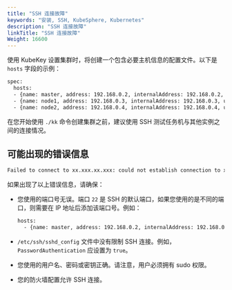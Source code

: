 ```yaml
---
title: "SSH 连接故障"
keywords: "安装, SSH, KubeSphere, Kubernetes"
description: "SSH 连接故障"
linkTitle: "SSH 连接故障"
Weight: 16600
---
```


使用 KubeKey 设置集群时，将创建一个包含必要主机信息的配置文件。以下是 `hosts` 字段的示例：

```bash
spec:
  hosts:
  - {name: master, address: 192.168.0.2, internalAddress: 192.168.0.2, user: ubuntu, password: Testing123}
  - {name: node1, address: 192.168.0.3, internalAddress: 192.168.0.3, user: ubuntu, password: Testing123}
  - {name: node2, address: 192.168.0.4, internalAddress: 192.168.0.4, user: ubuntu, password: Testing123}
```

在您开始使用 `./kk` 命令创建集群之前，建议使用 SSH 测试任务机与其他实例之间的连接情况。

## 可能出现的错误信息

```bash
Failed to connect to xx.xxx.xx.xxx: could not establish connection to xx.xxx.xx.xxx:xx: ssh: handshake failed: ssh: unable to authenticate , attempted methods [none], no supported methods remain node=xx.xxx.xx.xxx
```

如果出现了以上错误信息，请确保：

- 您使用的端口号无误。端口 `22` 是 SSH 的默认端口，如果您使用的是不同的端口，则需要在 IP 地址后添加该端口号。例如：

  ```bash
  hosts:
    - {name: master, address: 192.168.0.2, internalAddress: 192.168.0.2, port: 8022, user: ubuntu, password: Testing123}
  ```

-  `/etc/ssh/sshd_config` 文件中没有限制 SSH 连接。例如，`PasswordAuthentication` 应设置为 `true`。

- 您使用的用户名、密码或密钥正确。请注意，用户必须拥有 sudo 权限。

- 您的防火墙配置允许 SSH 连接。